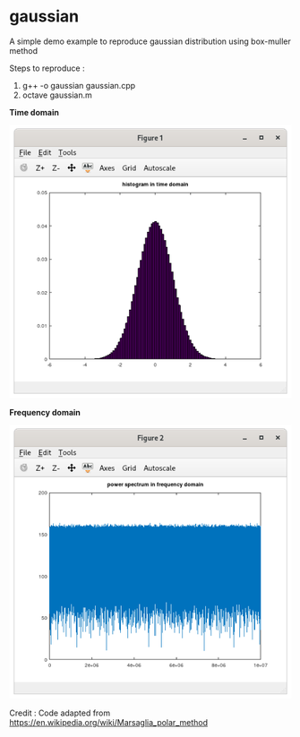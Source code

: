 # gaussian
A simple demo example to reproduce gaussian distribution using box-muller method

Steps to reproduce :

1. g++ -o gaussian gaussian.cpp
2. octave gaussian.m

**Time domain**

![time domain](./histogram.png)

**Frequency domain**

![frequency domain](./power_spectrum.png)

Credit : Code adapted from https://en.wikipedia.org/wiki/Marsaglia_polar_method
